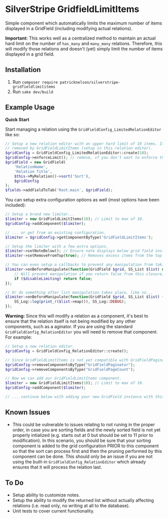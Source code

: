# SilverStripe GridfieldLimitItems

Simple component which automatically limits the maximum number of items displayed in a GridField (including modifying
actual relations).

**Important:** This works well as a centralized method to maintain an actual hard limit on the number of `has_many` and
`many_many` relations. Therefore, this will modify those relations and doesn't (yet) simply limit the number of items displayed in a grid field.


## Installation

1. Run `composer require patricknelson/silverstripe-gridfieldlimititems`
2. Run `sake dev/build`


## Example Usage

**Quick Start**

Start managing a relation using the `GridFieldConfig_LimitedRelationEditor` like so:

```php
// Setup a new relation editor with an upper hard limit of 10 items. Items past this amount will be automatically
// removed by GridFieldLimitItems (setup in this relation editor).
$gridConfig = GridFieldConfig_LimitedRelationEditor::create(10);
$gridConfig->enforceLimit(); // remove, if you don't want to enforce this limitation
$gridField = new GridField(
	'RelationName',
	'Relation Title',
	$this->MyRelation()->sort('Sort'),
	$gridConfig
);
$fields->addFieldToTab('Root.main', $gridField);
```

You can setup extra configuration options as well (most options have been included):

```php
// Setup a brand new limiter...
$limiter = new GridFieldLimitItems(10); // Limit to max of 10.
$gridConfig->addComponent($limiter);

// ... or get from an existing configuration.
$limiter = $gridConfig->getComponentByType('GridFieldLimitItems');

// Setup the limiter with a few extra options.
$limiter->setNoteBelow(); // Ensure note displays below grid field instead of on top (default).
$limiter->setRemoveFromTop(true); // Removes excess items from the top of the list instead of the bottom (default).

// You can even setup a callbacks to prevent any manipulation from taking place under certain circumstances.
$limiter->onBeforeManipulate(function(GridField $grid, SS_List $list) use($disableLimiting) {
	// Will prevent manipulation if you return false from this closure, otherwise operates as normal.
	if ($disableLimiting) return false;
});

// Or do something after list manipulation takes place, like so...
$limiter->onBeforeManipulate(function(GridField $grid, SS_List $list) {
	SS_Log::log(print_r($list->map()), SS_Log::DEBUG);
});
```

**Warning:** Since this will modify a relation as a component, it's best to ensure that the relation itself is not being modified by any other components, such as a aginator. If you are using the standard `GridFieldConfig_RelationEditor` you
will need to remove that component. For example:

```php
// Setup a new relation editor.
$gridConfig = GridFieldConfig_RelationEditor::create();

// Since GridFieldLimitItems is not yet compatible with GridFieldPaginator, remove that now.
$gridConfig->removeComponentsByType("GridFieldPaginator");
$gridConfig->removeComponentsByType("GridFieldPageCount");

// Now we can add our GridFieldLimitItems component.
$limiter = new GridFieldLimitItems(10); // Limit to max of 10.
$gridConfig->addComponent($limiter);

// ... continue below with adding your new GridField instance with this $gridConfig...
```


## Known Issues

- This could be vulnerable to issues relating to not runing in the proper order, in case you are sorting fields and the
  newly sorted field is not yet properly intialized (e.g. starts out at 0 but should be set to 11 prior to modification).
  In this scenario, you should be sure that your sorting component is added to the grid configuration PRIOR to this
  component so that the sort can process first and then the pruning performed by this component can be done. This should
  only be an issue if you are not using the built-in `GridFieldConfig_RelationEditor` which already ensures that it will
  process the relation last.


## To Do

 - Setup ability to customize notes.
 - Setup the ability to modify the returned list without actually affecting relations (i.e. read only, no writing at all to the database).
 - Unit tests to cover current functionality.
